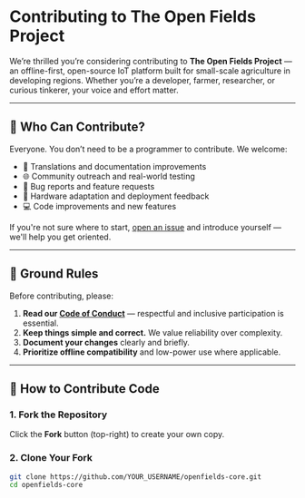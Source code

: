 # Contributing to The Open Fields Project

We’re thrilled you’re considering contributing to **The Open Fields Project** — an offline-first, open-source IoT platform built for small-scale agriculture in developing regions. Whether you’re a developer, farmer, researcher, or curious tinkerer, your voice and effort matter.

---

## 👥 Who Can Contribute?

Everyone. You don’t need to be a programmer to contribute. We welcome:

- 📖 Translations and documentation improvements
- 🌐 Community outreach and real-world testing
- 🐛 Bug reports and feature requests
- 🔧 Hardware adaptation and deployment feedback
- 💻 Code improvements and new features

If you're not sure where to start, [open an issue](https://github.com/openfieldsproject/openfields-core/issues) and introduce yourself — we'll help you get oriented.

---

## 🚦 Ground Rules

Before contributing, please:

1. **Read our [Code of Conduct](CODE_OF_CONDUCT.md)** — respectful and inclusive participation is essential.
2. **Keep things simple and correct.** We value reliability over complexity.
3. **Document your changes** clearly and briefly.
4. **Prioritize offline compatibility** and low-power use where applicable.

---

## 🧰 How to Contribute Code

### 1. Fork the Repository

Click the **Fork** button (top-right) to create your own copy.

### 2. Clone Your Fork

```bash
git clone https://github.com/YOUR_USERNAME/openfields-core.git
cd openfields-core
